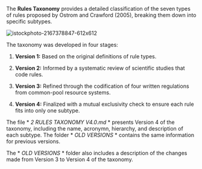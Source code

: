 The **Rules Taxonomy** provides a detailed classification of the seven types of rules proposed by Ostrom and Crawford (2005), breaking them down into specific subtypes.

![istockphoto-2167378847-612x612](https://github.com/user-attachments/assets/a726b9ef-3e10-445c-bf4c-324b44cec870)

The taxonomy was developed in four stages:
1. **Version 1:** Based on the original definitions of rule types.

2. **Version 2:** Informed by a systematic review of scientific studies that code rules.

3. **Version 3:** Refined through the codification of four written regulations from common-pool resource systems.

4. **Version 4:** Finalized with a mutual exclusivity check to ensure each rule fits into only one subtype.

The file * *2 RULES TAXONOMY V4.0.md* * presents Version 4 of the taxonomy, including the name, acronymn, hierarchy, and description  of each subtype. The folder * *OLD VERSIONS* * contains the same information for previous versions. 

The * *OLD VERSIONS* * folder also includes a description of the changes made from Version 3 to Version 4 of the taxonomy.




